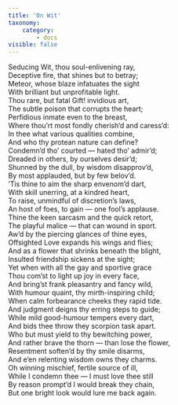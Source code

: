 ```yaml
---
title: 'On Wit'
taxonomy:
    category:
        - docs
visible: false
---
```


Seducing Wit, thou soul-enlivening ray,  
Deceptive fire, that shines but to betray;  
Meteor, whose blaze infatuates the sight  
With brilliant but unprofitable light.  
Thou rare, but fatal Gift! invidious art,  
The subtle poison that corrupts the heart;  
Perfidious inmate even to the breast,  
Where thou’rt most fondly cherish’d and caress’d:  
In thee what various qualities combine,  
And who thy protean nature can define?  
Condemn’d tho’ courted — hated tho’ admir’d;  
Dreaded in others, by ourselves desir’d;  
Shunned by the dull, by wisdom disapprov’d,  
By most applauded, but by few belov’d.  
’Tis thine to aim the sharp envenom’d dart,  
With skill unerring, at a kindred heart,  
To raise, unmindful of discretion’s laws,  
An host of foes, to gain — one fool’s applause.  
Thine the keen sarcasm and the quick retort,  
The playful malice — that can wound in sport.  
Aw’d by the piercing glances of thine eyes,  
Offsighted Love expands his wings and flies;  
And as a flower that shrinks beneath the blight,  
Insulted friendship sickens at the sight;  
Yet when with all the gay and sportive grace  
Thou com’st to light up joy in every face,  
And bring’st frank pleasantry and fancy wild,  
With humour quaint, thy mirth-inspiring child;  
When calm forbearance cheeks they rapid tide.  
And judgment deigns thy erring steps to guide;  
While mild good-humour tempers every dart,  
And bids thee throw they scorpion task apart.  
Who but must yield to thy bewitching power,  
And rather brave the thorn — than lose the flower,  
Resentment soften’d by thy smile disarms,  
And e’en relenting wisdom owns they charms.  
Oh winning mischief, fertile source of ill,  
While I condemn thee — I must love thee still  
By reason prompt’d I would break they chain,  
But one bright look would lure me back again.